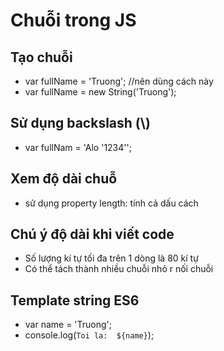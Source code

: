 # Chuỗi trong JS
## Tạo chuỗi
- var fullName = 'Truong'; //nên dùng cách này
- var fullName = new String('Truong');
## Sử dụng backslash (\\)
- var fullNam = 'Alo \'1234\'';
## Xem độ dài chuỗ
- sử dụng property length: tính cả dấu cách
## Chú ý độ dài khi viết code
- Số lượng kí tự tối đa trên 1 dòng là 80 kí tự
- Có thể tách thành nhiều chuỗi nhỏ r nối chuỗi
## Template string ES6
- var name = 'Truong';
- console.log(`Toi la:  ${name}`);

